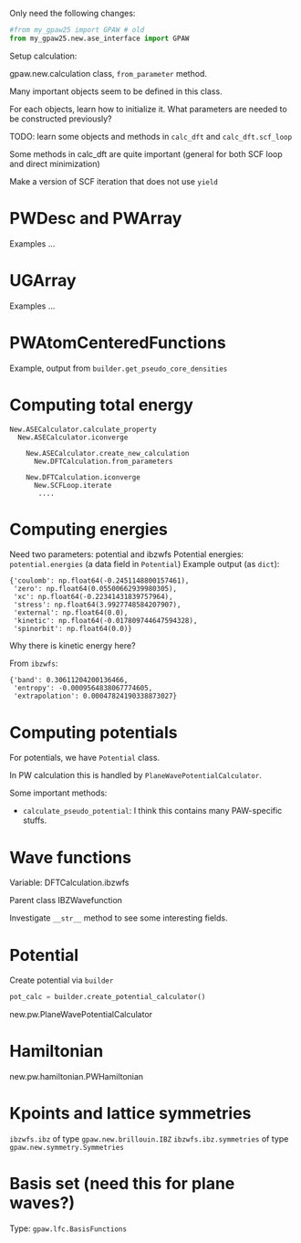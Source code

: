 Only need the following changes:
```python
#from my_gpaw25 import GPAW # old
from my_gpaw25.new.ase_interface import GPAW
```

Setup calculation:

gpaw.new.calculation class, `from_parameter` method.

Many important objects seem to be defined in this class.

For each objects, learn how to initialize it. What parameters are
needed to be constructed previously?

TODO: learn some objects and methods in
`calc_dft` and `calc_dft.scf_loop`

Some methods in calc_dft are quite important (general for both SCF loop and direct minimization)

Make a version of SCF iteration that does not use `yield`

# PWDesc and PWArray

Examples ...

# UGArray

Examples ...


# PWAtomCenteredFunctions

Example, output from `builder.get_pseudo_core_densities`

# Computing total energy

```text
New.ASECalculator.calculate_property
  New.ASECalculator.iconverge
    
    New.ASECalculator.create_new_calculation
      New.DFTCalculation.from_parameters
    
    New.DFTCalculation.iconverge
      New.SCFLoop.iterate
       ....
```

# Computing energies

Need two parameters: potential and ibzwfs
Potential energies: `potential.energies` (a data field in `Potential`)
Example output (as `dict`):
```
{'coulomb': np.float64(-0.2451148800157461),
 'zero': np.float64(0.05500662939980305),
 'xc': np.float64(-0.22341431839757964),
 'stress': np.float64(3.9927748584207907),
 'external': np.float64(0.0),
 'kinetic': np.float64(-0.017809744647594328),
 'spinorbit': np.float64(0.0)}
```
Why there is kinetic energy here?

From `ibzwfs`:
```
{'band': 0.30611204200136466,
 'entropy': -0.0009564838067774605,
 'extrapolation': 0.00047824190338873027}
```

# Computing potentials

For potentials, we have `Potential` class.

In PW calculation this is handled by `PlaneWavePotentialCalculator`.

Some important methods:
- `calculate_pseudo_potential`: I think this contains many PAW-specific stuffs.


# Wave functions

Variable: DFTCalculation.ibzwfs

Parent class IBZWavefunction

Investigate `__str__` method to see some interesting fields.

# Potential

Create potential via `builder`
```python
pot_calc = builder.create_potential_calculator()
```

new.pw.PlaneWavePotentialCalculator

# Hamiltonian

new.pw.hamiltonian.PWHamiltonian



# Kpoints and lattice symmetries

`ibzwfs.ibz` of type `gpaw.new.brillouin.IBZ`
`ibzwfs.ibz.symmetries` of type `gpaw.new.symmetry.Symmetries`

# Basis set (need this for plane waves?)

Type: `gpaw.lfc.BasisFunctions`